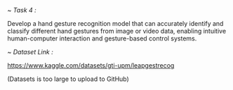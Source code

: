 ~ *Task 4 :*

Develop a hand gesture recognition model that can accurately identify and classify different hand gestures from image or video data, enabling intuitive human-computer interaction and gesture-based control systems.

~ *Dataset Link :*

https://www.kaggle.com/datasets/gti-upm/leapgestrecog

(Datasets is too large to upload to GitHub)
